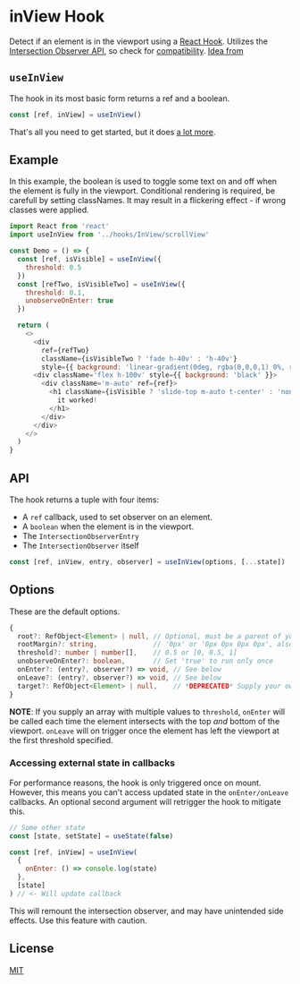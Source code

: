# inView Hook

Detect if an element is in the viewport using a [React
Hook](https://reactjs.org/docs/hooks-intro.html). Utilizes the [Intersection
Observer API], so check for
[compatibility](https://caniuse.com/#feat=intersectionobserver).
[Idea from](https://github.com/bitmap/react-hook-inview)

## `useInView`

The hook in its most basic form returns a ref and a boolean.

```js
const [ref, inView] = useInView()
```

That's all you need to get started, but it does [a lot more](#api).

## Example

In this example, the boolean is used to toggle some text on and off when the
element is fully in the viewport. Conditional rendering is required, be carefull by setting classNames. It may result in a flickering effect - if wrong classes were applied.

```js
import React from 'react'
import useInView from '../hooks/InView/scrollView'

const Demo = () => {
  const [ref, isVisible] = useInView({
    threshold: 0.5
  })
  const [refTwo, isVisibleTwo] = useInView({
    threshold: 0.1,
    unobserveOnEnter: true
  })

  return (
    <>
      <div
        ref={refTwo}
        className={isVisibleTwo ? 'fade h-40v' : 'h-40v'}
        style={{ background: 'linear-gradient(0deg, rgba(0,0,0,1) 0%, rgba(255,255,255,1) 100%)' }}></div>
      <div className='flex h-100v' style={{ background: 'black' }}>
        <div className='m-auto' ref={ref}>
          <h1 className={isVisible ? 'slide-top m-auto t-center' : 'none'} style={{ color: 'white' }}>
            it worked!
          </h1>
        </div>
      </div>
    </>
  )
}
```

## API

The hook returns a tuple with four items:

- A `ref` callback, used to set observer on an element.
- A `boolean` when the element is in the viewport.
- The `IntersectionObserverEntry`
- The `IntersectionObserver` itself

```js
const [ref, inView, entry, observer] = useInView(options, [...state])
```

## Options

These are the default options.

```ts
{
  root?: RefObject<Element> | null, // Optional, must be a parent of your ref
  rootMargin?: string,              // '0px' or '0px 0px 0px 0px', also accepts '%' unit
  threshold?: number | number[],    // 0.5 or [0, 0.5, 1]
  unobserveOnEnter?: boolean,       // Set 'true' to run only once
  onEnter?: (entry?, observer?) => void, // See below
  onLeave?: (entry?, observer?) => void, // See below
  target?: RefObject<Element> | null,    // *DEPRECATED* Supply your own ref object
}
```

**NOTE**: If you supply an array with multiple values to `threshold`, `onEnter`
will be called each time the element intersects with the top _and_ bottom of
the viewport. `onLeave` will on trigger once the element has left the viewport
at the first threshold specified.

### Accessing external state in callbacks

For performance reasons, the hook is only triggered once on mount. However,
this means you can't access updated state in the `onEnter/onLeave` callbacks.
An optional second argument will retrigger the hook to mitigate this.

```js
// Some other state
const [state, setState] = useState(false)

const [ref, inView] = useInView(
  {
    onEnter: () => console.log(state)
  },
  [state]
) // <- Will update callback
```

This will remount the intersection observer, and may have unintended side
effects. Use this feature with caution.

## License

[MIT](https://github.com/bitmap/react-hook-inview/blob/master/LICENSE)

[intersection observer api]: https://developer.mozilla.org/en-US/docs/Web/API/Intersection_Observer_API
